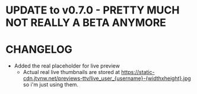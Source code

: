 # UPDATE to v0.7.0 - PRETTY MUCH NOT REALLY A BETA ANYMORE

# CHANGELOG
- Added the real placeholder for live preview
  * Actual real live thumbnails are stored at https://static-cdn.jtvnw.net/previews-ttv/live_user_{username}-{widthxheight}.jpg so i'm just using them.
